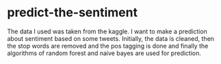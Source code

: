 # predict-the-sentiment

The data I used was taken from the kaggle. I want to make a prediction about sentiment based on some tweets. Initially, the data is cleaned, then the stop words are removed and the pos tagging is done and finally the algorithms of random forest and naive bayes are used for prediction.
